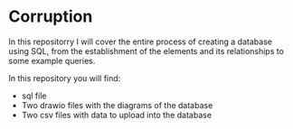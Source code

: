 # Corruption
In this repositorry I will cover the entire process of creating a database using SQL, from the establishment of the elements and its relationships to some example queries.

In this repository you will find:
- sql file 
- Two drawio files with the diagrams of the database 
- Two csv files with data to upload into the database 
